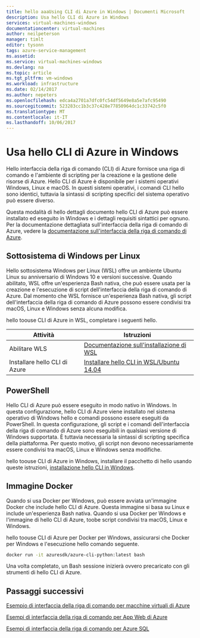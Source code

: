 ```yaml
---
title: hello aaaUsing CLI di Azure in Windows | Documenti Microsoft
description: Usa hello CLI di Azure in Windows
services: virtual-machines-windows
documentationcenter: virtual-machines
author: neilpeterson
manager: timlt
editor: tysonn
tags: azure-service-management
ms.assetid: 
ms.service: virtual-machines-windows
ms.devlang: na
ms.topic: article
ms.tgt_pltfrm: vm-windows
ms.workload: infrastructure
ms.date: 02/14/2017
ms.author: nepeters
ms.openlocfilehash: edca4a2701a7dfc0fc54df5649e8a5e7afc95490
ms.sourcegitcommit: 523283cc1b3c37c428e77850964dc1c33742c5f0
ms.translationtype: MT
ms.contentlocale: it-IT
ms.lasthandoff: 10/06/2017
---
```

# <a name="using-hello-azure-cli-on-windows"></a>Usa hello CLI di Azure in Windows

Hello interfaccia della riga di comando (CLI) di Azure fornisce una riga di comando e l'ambiente di scripting per la creazione e la gestione delle risorse di Azure. Hello CLI di Azure è disponibile per i sistemi operativi Windows, Linux e macOS. In questi sistemi operativi, i comandi CLI hello sono identici, tuttavia la sintassi di scripting specifici del sistema operativo può essere diverso.

Questa modalità di hello dettagli documento hello CLI di Azure può essere installato ed eseguito in Windows e i dettagli requisiti sintattici per ognuno. Per la documentazione dettagliata sull'interfaccia della riga di comando di Azure, vedere la [documentazione sull'interfaccia della riga di comando di Azure]( https://docs.microsoft.com/en-us/cli/azure/overview).

## <a name="windows-subsystem-for-linux"></a>Sottosistema di Windows per Linux

Hello sottosistema Windows per Linux (WSL) offre un ambiente Ubuntu Linux su anniversario di Windows 10 e versioni successive. Quando abilitato, WSL offre un'esperienza Bash nativa, che può essere usata per la creazione e l'esecuzione di script dell'interfaccia della riga di comando di Azure. Dal momento che WSL fornisce un'esperienza Bash nativa, gli script dell'interfaccia della riga di comando di Azure possono essere condivisi tra macOS, Linux e Windows senza alcuna modifica.

hello toouse CLI di Azure in WSL, completare i seguenti hello.

|Attività | Istruzioni |
|---|---|
| Abilitare WLS | [Documentazione sull'installazione di WSL](https://msdn.microsoft.com/en-us/commandline/wsl/install_guide) |
| Installare hello CLI di Azure |[Installare hello CLI in WSL/Ubuntu 14.04](https://docs.microsoft.com/en-us/cli/azure/install-az-cli2#ubuntu)|

## <a name="powershell"></a>PowerShell

Hello CLI di Azure può essere eseguito in modo nativo in Windows. In questa configurazione, hello CLI di Azure viene installato nel sistema operativo di Windows hello e comandi possono essere eseguiti da PowerShell. In questa configurazione, gli script e i comandi dell'interfaccia della riga di comando di Azure sono eseguibili in qualsiasi versione di Windows supportata. È tuttavia necessaria la sintassi di scripting specifica della piattaforma. Per questo motivo, gli script non devono necessariamente essere condivisi tra macOS, Linux e Windows senza modifiche.

hello toouse CLI di Azure in Windows, installare il pacchetto di hello usando queste istruzioni, [installazione hello CLI in Windows](https://docs.microsoft.com/en-us/cli/azure/install-az-cli2#windows).

## <a name="docker-image"></a>Immagine Docker

Quando si usa Docker per Windows, può essere avviata un'immagine Docker che include hello CLI di Azure. Questa immagine si basa su Linux e include un'esperienza Bash nativa.  Quando si usa Docker per Windows e l'immagine di hello CLI di Azure, toobe script condivisi tra macOS, Linux e Windows. 

hello toouse CLI di Azure per Docker per Windows, assicurarsi che Docker per Windows e l'esecuzione hello comando seguente.

```bash
docker run -it azuresdk/azure-cli-python:latest bash
```

Una volta completato, un Bash sessione inizierà ovvero precaricato con gli strumenti di hello CLI di Azure.

## <a name="next-steps"></a>Passaggi successivi

[Esempio di interfaccia della riga di comando per macchine virtuali di Azure](../linux/cli-samples.md?toc=%2fazure%2fvirtual-machines%2flinux%2ftoc.json)

[Esempi di interfaccia della riga di comando per App Web di Azure](../../app-service-web/app-service-cli-samples.md)

[Esempi di interfaccia della riga di comando per Azure SQL](../../sql-database/sql-database-cli-samples.md)
